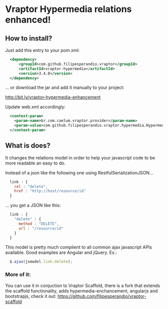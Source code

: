 # Vraptor Hypermedia relations enhanced!

## How to install?
Just add this entry to your pom.xml:
```xml
  <dependency>
      <groupId>com.github.filipesperandio.vraptor</groupId>
      <artifactId>vraptor-hypermedia</artifactId>
      <version>3.4.0</version>
  </dependency>
```

... or download the jar and add it manually to your project:

  http://bit.ly/vraptor-hypermedia-enhancement


Update web.xml accordingly:
```xml
  <context-param>
    <param-name>br.com.caelum.vraptor.provider</param-name>
    <param-value>com.github.filipesperandio.vraptor.hypermedia.HypermediaProvider</param-value>
  </context-param>
```

## What is does?

It changes the relations model in order to help your javascript code to be more readable an easy to do.

Instead of a json like the following one using RestfulSerializationJSON...

```javascript
  link : {
    rel : "delete",
    href : "http://host/resource/id"
  }
```

... you get a JSON like this:

```javascript
  link : {
    "delete" : {
      method : "DELETE",
      url : "/resource/id"
    }
  }
```

This model is pretty much complient to all common ajax javascript APIs available. Good examples are Angular and jQuery.
Ex.:
```javascript
  $.ajax(jsmodel.link.delete);
```


### More of it:
You can use it in conjuction to Vraptor Scaffold, there is a fork that extends the scaffold functionality, adds
hypermedia-enchancement, angularjs and bootstrapjs, check it out:
https://github.com/filipesperandio/vraptor-scaffold


